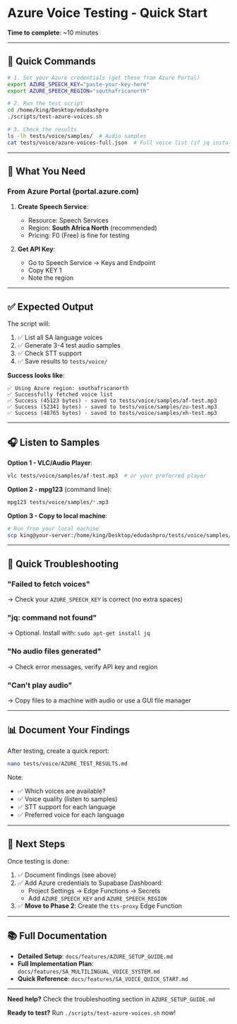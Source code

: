 # Azure Voice Testing - Quick Start

**Time to complete**: ~10 minutes

---

## 🚀 Quick Commands

```bash
# 1. Set your Azure credentials (get these from Azure Portal)
export AZURE_SPEECH_KEY="paste-your-key-here"
export AZURE_SPEECH_REGION="southafricanorth"

# 2. Run the test script
cd /home/king/Desktop/edudashpro
./scripts/test-azure-voices.sh

# 3. Check the results
ls -lh tests/voice/samples/  # Audio samples
cat tests/voice/azure-voices-full.json  # Full voice list (if jq installed)
```

---

## 📝 What You Need

### From Azure Portal (portal.azure.com)

1. **Create Speech Service**:
   - Resource: Speech Services
   - Region: **South Africa North** (recommended)
   - Pricing: F0 (Free) is fine for testing

2. **Get API Key**:
   - Go to Speech Service → Keys and Endpoint
   - Copy KEY 1
   - Note the region

---

## ✅ Expected Output

The script will:
1. ✅ List all SA language voices
2. ✅ Generate 3-4 test audio samples
3. ✅ Check STT support
4. ✅ Save results to `tests/voice/`

**Success looks like**:
```
✅ Using Azure region: southafricanorth
✅ Successfully fetched voice list
✅ Success (45123 bytes) - saved to tests/voice/samples/af-test.mp3
✅ Success (52341 bytes) - saved to tests/voice/samples/zu-test.mp3
✅ Success (48765 bytes) - saved to tests/voice/samples/xh-test.mp3
```

---

## 🎧 Listen to Samples

**Option 1 - VLC/Audio Player**:
```bash
vlc tests/voice/samples/af-test.mp3  # or your preferred player
```

**Option 2 - mpg123** (command line):
```bash
mpg123 tests/voice/samples/*.mp3
```

**Option 3 - Copy to local machine**:
```bash
# Run from your local machine
scp king@your-server:/home/king/Desktop/edudashpro/tests/voice/samples/*.mp3 ~/Downloads/
```

---

## 🐛 Quick Troubleshooting

### "Failed to fetch voices"
→ Check your `AZURE_SPEECH_KEY` is correct (no extra spaces)

### "jq: command not found"
→ Optional. Install with: `sudo apt-get install jq`

### "No audio files generated"
→ Check error messages, verify API key and region

### "Can't play audio"
→ Copy files to a machine with audio or use a GUI file manager

---

## 📊 Document Your Findings

After testing, create a quick report:

```bash
nano tests/voice/AZURE_TEST_RESULTS.md
```

Note:
- ✅ Which voices are available?
- ✅ Voice quality (listen to samples)
- ✅ STT support for each language
- ✅ Preferred voice for each language

---

## 🎯 Next Steps

Once testing is done:

1. ✅ Document findings (see above)
2. ✅ Add Azure credentials to Supabase Dashboard:
   - Project Settings → Edge Functions → Secrets
   - Add `AZURE_SPEECH_KEY` and `AZURE_SPEECH_REGION`
3. ✅ **Move to Phase 2**: Create the `tts-proxy` Edge Function

---

## 📚 Full Documentation

- **Detailed Setup**: `docs/features/AZURE_SETUP_GUIDE.md`
- **Full Implementation Plan**: `docs/features/SA_MULTILINGUAL_VOICE_SYSTEM.md`
- **Quick Reference**: `docs/features/SA_VOICE_QUICK_START.md`

---

**Need help?** Check the troubleshooting section in `AZURE_SETUP_GUIDE.md`

**Ready to test?** Run `./scripts/test-azure-voices.sh` now!
